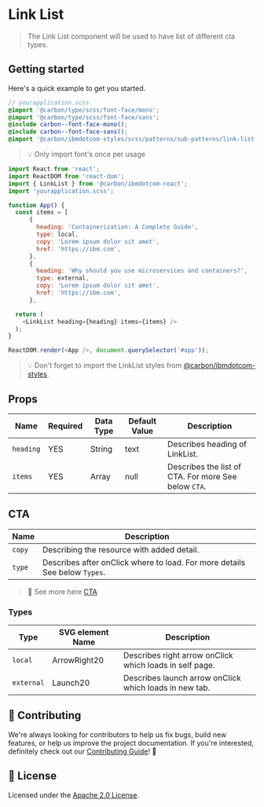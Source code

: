 # Link List

> The Link List component will be used to have list of different cta types.

## Getting started

Here's a quick example to get you started.

```scss
// yourapplication.scss
@import '@carbon/type/scss/font-face/mono';
@import '@carbon/type/scss/font-face/sans';
@include carbon--font-face-mono();
@include carbon--font-face-sans();
@import '@carbon/ibmdotcom-styles/scss/patterns/sub-patterns/link-list';
```

> 💡 Only import font's once per usage

```javascript
import React from 'react';
import ReactDOM from 'react-dom';
import { LinkList } from '@carbon/ibmdotcom-react';
import 'yourapplication.scss';

function App() {
  const items = [
      {
        heading: 'Containerization: A Complete Guide',
        type: local,
        copy: 'Lorem ipsum dolor sit amet',
        href: 'https://ibm.com',
      },
      {
        heading: 'Why should you use microservices and containers?',
        type: external,
        copy: 'Lorem ipsum dolor sit amet',
        href: 'https://ibm.com',
      },

  return (
    <LinkList heading={heading} items={items} />
  );
}

ReactDOM.render(<App />, document.querySelector('#app'));
```

> 💡 Don't forget to import the LinkList styles from
> [@carbon/ibmdotcom-styles](https://github.com/carbon-design-system/ibm-dotcom-library/blob/master/packages/styles).

## Props

| Name      | Required | Data Type | Default Value | Description                                          |
| --------- | -------- | --------- | ------------- | ---------------------------------------------------- |
| `heading` | YES      | String    | text          | Describes heading of LinkList.                       |
| `items`   | YES      | Array     | null          | Describes the list of CTA. For more See below `CTA`. |

## CTA

| Name   | Description                                                                |
| ------ | -------------------------------------------------------------------------- |
| `copy` | Describing the resource with added detail.                                 |
| `type` | Describes after onClick where to load. For more details See below `Types`. |

> 👀 See more here
> [CTA](https://github.com/carbon-design-system/ibm-dotcom-library/blob/master/packages/react/src/components/CTA/README.md)

### Types

| Type       | SVG element Name | Description                                             |
| ---------- | ---------------- | ------------------------------------------------------- |
| `local`    | ArrowRight20     | Describes right arrow onClick which loads in self page. |
| `external` | Launch20         | Describes launch arrow onClick which loads in new tab.  |

## 🙌 Contributing

We're always looking for contributors to help us fix bugs, build new features,
or help us improve the project documentation. If you're interested, definitely
check out our
[Contributing Guide](https://github.com/carbon-design-system/ibm-dotcom-library/blob/master/.github/CONTRIBUTING.md)!
👀

## 📝 License

Licensed under the
[Apache 2.0 License](https://github.com/carbon-design-system/ibm-dotcom-library/blob/master/LICENSE).
